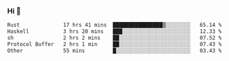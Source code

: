 ### Hi 👋

<!--START_SECTION:waka-->

```txt
Rust              17 hrs 41 mins  ████████████████▒░░░░░░░░   65.14 %
Haskell           3 hrs 20 mins   ███░░░░░░░░░░░░░░░░░░░░░░   12.33 %
sh                2 hrs 2 mins    ██░░░░░░░░░░░░░░░░░░░░░░░   07.52 %
Protocol Buffer   2 hrs 1 min     ██░░░░░░░░░░░░░░░░░░░░░░░   07.43 %
Other             55 mins         █░░░░░░░░░░░░░░░░░░░░░░░░   03.43 %
```

<!--END_SECTION:waka-->
